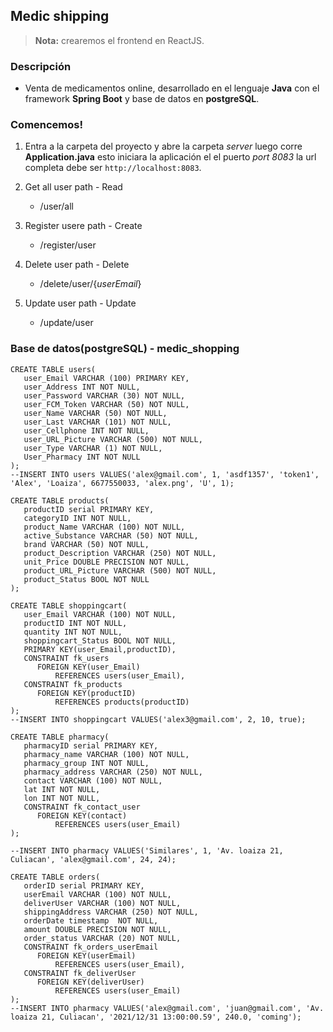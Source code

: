 ## Medic shipping
> **Nota:** crearemos el frontend en ReactJS.


### Descripción

* Venta de medicamentos online, desarrollado en el lenguaje **Java** con el framework **Spring Boot** y base de datos en **postgreSQL**.

### Comencemos!
1. Entra a la carpeta del proyecto y abre la carpeta *server* luego corre **Application.java** esto iniciara la aplicación el el puerto *port 8083* la url completa debe ser `http://localhost:8083`.

1. Get all user path - Read
   - /user/all
2. Register usere path - Create
   - /register/user
3. Delete user path - Delete
   - /delete/user/{*userEmail*}
4. Update user path - Update
   - /update/user

### Base de datos(postgreSQL) - medic_shopping
```
CREATE TABLE users(
   user_Email VARCHAR (100) PRIMARY KEY,
   user_Address INT NOT NULL,
   user_Password VARCHAR (30) NOT NULL,
   user_FCM_Token VARCHAR (50) NOT NULL,
   user_Name VARCHAR (50) NOT NULL,
   user_Last VARCHAR (101) NOT NULL,
   user_Cellphone INT NOT NULL,
   user_URL_Picture VARCHAR (500) NOT NULL,
   user_Type VARCHAR (1) NOT NULL,
   User_Pharmacy INT NOT NULL
);
--INSERT INTO users VALUES('alex@gmail.com', 1, 'asdf1357', 'token1', 'Alex', 'Loaiza', 6677550033, 'alex.png', 'U', 1);

```

```
CREATE TABLE products(
   productID serial PRIMARY KEY,
   categoryID INT NOT NULL,
   product_Name VARCHAR (100) NOT NULL,
   active_Substance VARCHAR (50) NOT NULL,
   brand VARCHAR (50) NOT NULL,
   product_Description VARCHAR (250) NOT NULL,
   unit_Price DOUBLE PRECISION NOT NULL,
   product_URL_Picture VARCHAR (500) NOT NULL,
   product_Status BOOL NOT NULL
);

```

```
CREATE TABLE shoppingcart(
   user_Email VARCHAR (100) NOT NULL,
   productID INT NOT NULL,
   quantity INT NOT NULL,
   shoppingcart_Status BOOL NOT NULL,
   PRIMARY KEY(user_Email,productID),
   CONSTRAINT fk_users
      FOREIGN KEY(user_Email) 
	      REFERENCES users(user_Email),
   CONSTRAINT fk_products
      FOREIGN KEY(productID) 
	      REFERENCES products(productID)
);
--INSERT INTO shoppingcart VALUES('alex3@gmail.com', 2, 10, true);

```

```
CREATE TABLE pharmacy(
   pharmacyID serial PRIMARY KEY,
   pharmacy_name VARCHAR (100) NOT NULL,
   pharmacy_group INT NOT NULL,
   pharmacy_address VARCHAR (250) NOT NULL,
   contact VARCHAR (100) NOT NULL,
   lat INT NOT NULL,
   lon INT NOT NULL,
   CONSTRAINT fk_contact_user
      FOREIGN KEY(contact) 
	      REFERENCES users(user_Email)
);

--INSERT INTO pharmacy VALUES('Similares', 1, 'Av. loaiza 21, Culiacan', 'alex@gmail.com', 24, 24);

```

```
CREATE TABLE orders(
   orderID serial PRIMARY KEY,
   userEmail VARCHAR (100) NOT NULL,
   deliverUser VARCHAR (100) NOT NULL,
   shippingAddress VARCHAR (250) NOT NULL,
   orderDate timestamp  NOT NULL,
   amount DOUBLE PRECISION NOT NULL,
   order_status VARCHAR (20) NOT NULL,
   CONSTRAINT fk_orders_userEmail
      FOREIGN KEY(userEmail) 
	      REFERENCES users(user_Email),
   CONSTRAINT fk_deliverUser
      FOREIGN KEY(deliverUser) 
	      REFERENCES users(user_Email)
);
--INSERT INTO pharmacy VALUES('alex@gmail.com', 'juan@gmail.com', 'Av. loaiza 21, Culiacan', '2021/12/31 13:00:00.59', 240.0, 'coming');

```
